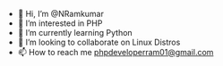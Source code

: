 - 👋 Hi, I’m @NRamkumar
- 👀 I’m interested in PHP
- 🌱 I’m currently learning Python
- 💞️ I’m looking to collaborate on Linux Distros
- 📫 How to reach me phpdeveloperram01@gmail.com

<!---
NRamkumar/NRamkumar is a ✨ special ✨ repository because its `README.md` (this file) appears on your GitHub profile.
You can click the Preview link to take a look at your changes.
--->
